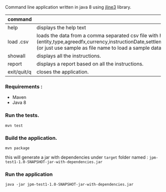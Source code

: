 Command line application written in java 8 using [jline3](https://github.com/jline/jline3) library.


|command|   |
| ---- | ---- |
| help | displays the help text |
| load <file>.csv  |loads the data from a comma separated csv file with header (entity,type,agreedfx,currency,instructionDate,settlementDate,units,price) (or just use sample as file name to load a sample data set)   |
| showall | displays all the instructions. |
| report | displays a report based on all the instructions. |
| exit/quit/q | closes the application. |   

### Requirements : 
- Maven 
- Java 8 

### Run the tests.

`mvn test`


### Build the application.

`mvn package`

this will generate a jar with dependencies under `target` folder named : `jpm-test1-1.0-SNAPSHOT-jar-with-dependencies.jar`

### Run the application

`java -jar jpm-test1-1.0-SNAPSHOT-jar-with-dependencies.jar`
